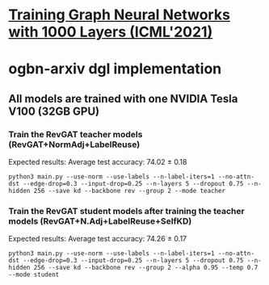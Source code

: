 # [Training Graph Neural Networks with 1000 Layers (ICML'2021)](https://arxiv.org/abs/2106.07476)

# ogbn-arxiv dgl implementation

## All models are trained with one NVIDIA Tesla V100 (32GB GPU)

### Train the RevGAT teacher models (RevGAT+NormAdj+LabelReuse)
Expected results: Average test accuracy: 74.02 ± 0.18
```
python3 main.py --use-norm --use-labels --n-label-iters=1 --no-attn-dst --edge-drop=0.3 --input-drop=0.25 --n-layers 5 --dropout 0.75 --n-hidden 256 --save kd --backbone rev --group 2 --mode teacher
```
### Train the RevGAT student models after training the teacher models (RevGAT+N.Adj+LabelReuse+SelfKD)
Expected results: Average test accuracy: 74.26 ± 0.17
```
python3 main.py --use-norm --use-labels --n-label-iters=1 --no-attn-dst --edge-drop=0.3 --input-drop=0.25 --n-layers 5 --dropout 0.75 --n-hidden 256 --save kd --backbone rev --group 2 --alpha 0.95 --temp 0.7 --mode student
```
